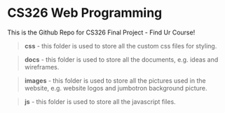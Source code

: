 # CS326 Web Programming

This is the Github Repo for CS326 Final Project - Find Ur Course!

>  **css** - this folder is used to store all the custom css files for styling.

>  **docs** - this folder is used to store all the documents, e.g. ideas and wireframes.

>  **images** - this folder is used to store all the pictures used in the website, e.g. website logos and jumbotron background picture.

>  **js** - this folder is used to store all the javascript files.